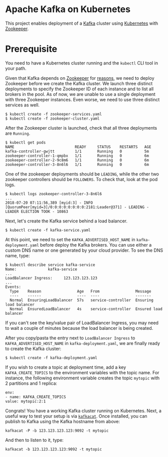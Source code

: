 # Apache Kafka on Kubernetes

This project enables deployment of a [Kafka](http://kafka.apache.org/) cluster using
[Kubernetes](http://kubernetes.io/) with [Zookeeper](https://zookeeper.apache.org/).

# Prerequisite
You need to have a Kubernetes cluster running and the `kubectl` CLI tool in your path.

Given that Kafka depends on [Zookeeper](https://zookeeper.apache.org/) for
[reasons](https://www.quora.com/What-is-the-actual-role-of-ZooKeeper-in-Kafka),
we need to deploy Zookeeper before we create the Kafka cluster. 
We launch three distinct deployments to specify the Zookeeper ID of each
instance and to list all brokers in the pool. As of now, we are unable to use a
single deployment with three Zookeeper instances. Even worse, we need to use
three distinct services as well.

```
$ kubectl create -f zookeeper-services.yaml
$ kubectl create -f zookeeper-cluster.yaml
```

After the Zookeeper cluster is launched, check that all three deployments are
`Running`.

```
$ kubectl get pods
NAME                           READY     STATUS    RESTARTS   AGE
kafka-controller-gwjtt         1/1       Running   0          5m
zookeeper-controller-1-qmpbx   1/1       Running   0          6m
zookeeper-controller-2-9c8m6   1/1       Running   0          6m
zookeeper-controller-3-8n6l6   1/1       Running   0          6m
```

One of the zookeeper deployments should be `LEADING`, while the other two zookeeper controllers should be
`FOLLOWERS`. To check that, look at the pod logs.

```
$ kubectl logs zookeeper-controller-3-8n6l6
...
2018-07-20 07:11:56,389 [myid:3] - INFO  [QuorumPeer[myid=3]/0:0:0:0:0:0:0:0:2181:Leader@371] - LEADING - LEADER ELECTION TOOK - 10863
```

Next, let's create the Kafka service behind a load balancer.

```
$ kubectl create -f kafka-service.yaml
```

At this point, we need to set the `KAFKA_ADVERTISED_HOST_NAME` in
`kafka-deployment.yaml` before deploy the Kafka brokers. You can use either a
custom DNS name or one generated by your cloud provider. To see the DNS name, type:

```
$ kubectl describe service kafka-service
Name:              kafka-service
...
LoadBalancer Ingress:     123.123.123.123
...
Events:
  Type    Reason                Age   From                Message
  ----    ------                ----  ----                -------
  Normal  EnsuringLoadBalancer  57s   service-controller  Ensuring load balancer
  Normal  EnsuredLoadBalancer   4s    service-controller  Ensured load balancer
```

If you can't see the key/value pair of LoadBalancer Ingress, you may need to wait a couple of minutes because the load balancer is being created.

After you copy/pasta the entry next to `LoadBalancer Ingress` to
`KAFKA_ADVERTISED_HOST_NAME` in `kafka-deployment.yaml`, we are finally ready to
create the Kafka cluster:

```
$ kubectl create -f kafka-deployment.yaml
```

If you wish to create a topic at deployment time, add a key
`KAFKA_CREATE_TOPICS` to the environment variables with the topic name. For
instance, the following environment variable creates the topic `mytopic` with
2 partitions and 1 replica:

```
env:
- name: KAFKA_CREATE_TOPICS
value: mytopic:2:1
```

Congrats! You have a working Kafka cluster running on Kubernetes. Next, a useful way to test your setup is via
[`kafkacat`](https://github.com/edenhill/kafkacat). Once installed, you can
publish to Kafka using the Kafka hostname from above:

```
kafkacat -P -b 123.123.123.123:9092 -t mytopic
```

And then to listen to it, type:

```
kafkacat -b 123.123.123.123:9092 -t mytopic
```